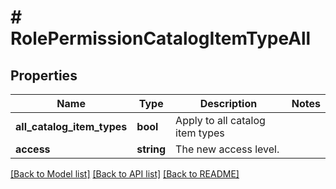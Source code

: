 # # RolePermissionCatalogItemTypeAll

## Properties

Name | Type | Description | Notes
------------ | ------------- | ------------- | -------------
**all_catalog_item_types** | **bool** | Apply to all catalog item types |
**access** | **string** | The new access level. |

[[Back to Model list]](../../README.md#models) [[Back to API list]](../../README.md#endpoints) [[Back to README]](../../README.md)
